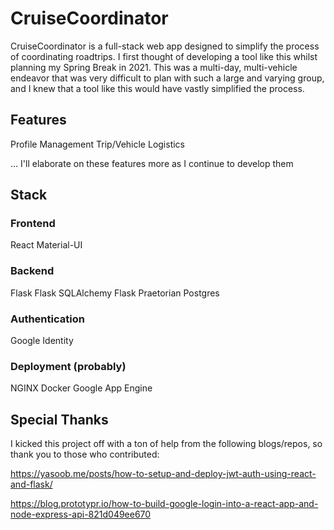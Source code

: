 # CruiseCoordinator

CruiseCoordinator is a full-stack web app designed to simplify the process of coordinating roadtrips. I first thought of developing a tool like this whilst planning my Spring Break in 2021. This was a multi-day, multi-vehicle endeavor that was very difficult to plan with such a large and varying group, and I knew that a tool like this would have vastly simplified the process.

## Features

Profile Management
Trip/Vehicle Logistics

... I'll elaborate on these features more as I continue to develop them

## Stack

### Frontend

React
Material-UI

### Backend

Flask
Flask SQLAlchemy
Flask Praetorian
Postgres

### Authentication

Google Identity

### Deployment (probably)

NGINX
Docker
Google App Engine

## Special Thanks

I kicked this project off with a ton of help from the following blogs/repos, so thank you to those who contributed:

https://yasoob.me/posts/how-to-setup-and-deploy-jwt-auth-using-react-and-flask/

https://blog.prototypr.io/how-to-build-google-login-into-a-react-app-and-node-express-api-821d049ee670